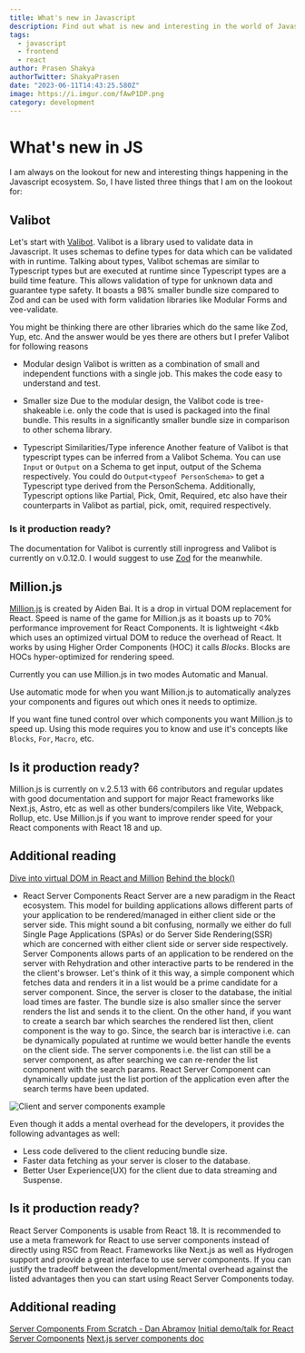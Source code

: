 ```yaml
---
title: What's new in Javascript
description: Find out what is new and interesting in the world of Javascript
tags:
  - javascript
  - frontend
  - react
author: Prasen Shakya 
authorTwitter: ShakyaPrasen
date: "2023-06-11T14:43:25.580Z"
image: https://i.imgur.com/fAwP1DP.png
category: development
---
```


# What's new in JS

I am always on the lookout for new and interesting things happening in the Javascript ecosystem. So, I have listed three things 
that I am on the lookout for:

## Valibot

Let's start with [Valibot](https://valibot.dev/). Valibot is a library used to validate data in Javascript. It uses schemas to define types for data which can be validated with in runtime.
Talking about types, Valibot schemas are similar to Typescript types but are executed at runtime since Typescript types are a build time feature. This allows validation of type for unknown data and guarantee type safety. It boasts a 98% smaller bundle size compared to Zod and can be used with form validation libraries like Modular Forms and vee-validate.

You might be thinking there are other libraries which do the same like Zod, Yup, etc. And the answer would be yes there are others but I prefer Valibot for following reasons

- Modular design
	Valibot is written as a combination of small and independent functions with a single job. This makes the code easy to understand and test.
	
- Smaller size
	Due to the modular design, the Valibot code is tree-shakeable i.e. only the code that is used is packaged into the final bundle. This results in a significantly smaller bundle size in comparison to other schema library.
	
- Typescript Similarities/Type inference
	Another feature of Valibot is that typescript types can be inferred from a Valibot Schema. You can use `Input` or `Output` on a Schema to get input, output of the Schema respectively. You could do `Output<typeof PersonSchema>` to get a Typescript type derived from the PersonSchema. Additionally, Typescript options like Partial, Pick, Omit, Required, etc also have their counterparts in Valibot as partial, pick, omit, required respectively.


### Is it production ready?
The documentation for Valibot is currently still inprogress and Valibot is currently on v.0.12.0. I would suggest to use [Zod](https://zod.dev/) for the meanwhile.

## Million.js

[Million.js](https://million.dev/) is created by Aiden Bai. It is a drop in virtual DOM replacement for React. Speed is name of the game for Million.js as it boasts up to 70% performance improvement for React Components. 
It is lightweight <4kb which uses an optimized virtual DOM to reduce the overhead of React. It works by using Higher Order Components (HOC) it calls *Blocks*. Blocks are HOCs hyper-optimized for rendering speed. 

Currently you can use Million.js in two modes Automatic and Manual.

Use automatic mode for when you want Million.js to automatically analyzes your components and figures out which ones it needs to optimize.

If you want fine tuned control over which components you want Million.js to speed up. Using this mode requires you to know and use it's concepts like `Blocks`, `For`, `Macro`, etc. 

## Is it production ready?
Million.js is currently on v.2.5.13 with 66 contributors and regular updates with good documentation and support for major React frameworks like Next.js, Astro, etc as well as other bunders/compilers like Vite, Webpack, Rollup, etc. Use Million.js if you want to improve render speed for your React components with React 18 and up.

## Additional reading
[Dive into virtual DOM in React and Million](https://million.dev/blog/virtual-dom)
[Behind the block()](https://million.dev/blog/behind-the-block)

- React Server Components
React Server are a new paradigm in the React ecosystem. This model for building applications allows different parts of your application to be rendered/managed in either client side or the server side. This might sound a bit confusing, normally we either do full Single Page Applications (SPAs) or do Server Side Rendering(SSR) which are concerned with either client side or server side respectively. 
Server Components allows parts of an application to be rendered on the server with Rehydration and other interactive parts to be rendered in the the client's browser. 
Let's think of it this way, a simple component which fetches data and renders it in a list would be a prime candidate for a server component. Since, the server is closer to the database, the initial load times are faster. The bundle size is also smaller since the server renders the list and sends it to the client.
On the other hand, if you want to create a search bar which searches the rendered list then, client component is the way to go. Since, the search bar is interactive i.e. can be dynamically populated at runtime we would better handle the events on the client side. The server components i.e. the list can still be a server component, as after searching we can re-render the list component with the search params. React Server Component can dynamically update just the list portion of the application even after the search terms have been updated.

![Client and server components example](https://i.imgur.com/C0TOBky.png)

Even though it adds a mental overhead for the developers, it provides the following advantages as well:
- Less code delivered to the client reducing bundle size.
- Faster data fetching as your server is closer to the database.
- Better User Experience(UX) for the client due to data streaming and Suspense.


## Is it production ready?
React Server Components is usable from React 18. It is recommended to use a meta framework for React to use server components instead of directly using RSC from React. Frameworks like Next.js as well as Hydrogen support and provide a great interface to use server components. If you can justify the tradeoff between the development/mental overhead against the listed advantages then you can start using React Server Components today.

## Additional reading
[Server Components From Scratch - Dan Abramov](https://github.com/reactwg/server-components/discussions/5)
[Initial demo/talk for React Server Components](https://react.dev/blog/2020/12/21/data-fetching-with-react-server-components)
[Next.js server components doc](https://nextjs.org/docs/getting-started/react-essentials#server-components)
